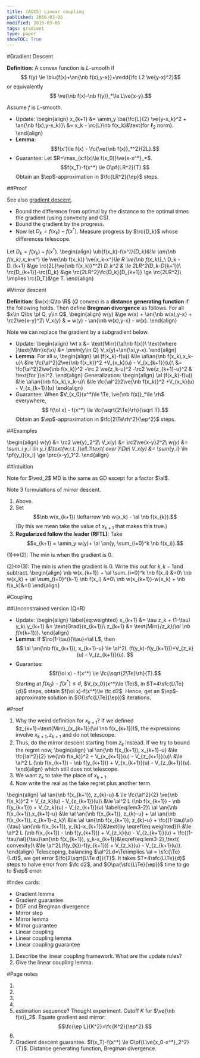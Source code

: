 ```yaml
---
title: (AO15) Linear coupling
published: 2016-03-06
modified: 2016-03-06
tags: gradient
type: paper
showTOC: True
---
```


#Gradient Descent

**Definition**: A convex function is $L$-smooth if
$$ f(y) \le \blu{f(x)+\an{\nb f(x),y-x}}+\redd{\fc L2 \ve{y-x}^2}$$
or equivalently
$$ \ve{\nb f(x)-\nb f(y)}_*\le L\ve{x-y}.$$

Assume $f$ is $L$-smooth.

*   Update:
	\begin{align}
	x_{k+1} &= \amin_y \ba{\fc{L}{2} \ve{y-x_k}^2 + \an{\nb f(x),y-x_k}}\\
	&= x_k - \rc{L}\nb f(x_k)&\text{for $\ell_2$ norm}.
    \end{align}
*   **Lemma**:
	$$f(x')\le f(x)  - \fc{\ve{\nb f(x)}_*^2}{2L}.$$
*   Guarantee: Let $R=\max_{x:f(x)\le f(x_0)}\ve{x-x^*}_*$. 
	$$f(x_T)-f(x^*) \le O\pf{LR^2}{T}.$$
	Obtain an $\ep$-approximation in $\fc{LR^2}{\ep}$ steps.

##Proof

See also [gradient descent](GD.html).

*   Bound the difference from optimal by the distance to the optimal times the gradient (using convexity and CS).
*   Bound the gradient by the progress.
*   Now let $D_k = f(x_k)-f(x^*)$. Measure progress by $\rc{D_k}$ whose differences telescope.

Let $D_k = f(x_k) - f(x^*)$. 
\begin{align}
\ub{f(x_k)-f(x^*)}{D_k}&\le \an{\nb f(x_k),x_k-x^*} \le \ve{\nb f(x_k)} \ve{x_k-x^*}\le R \ve{\nb f(x_k)}_*\\
D_k - D_{k+1} &\ge \rc{2L}\ve{\nb f(x_k)}_*^2\\
D_k^2 & \le 2LR^2(D_k-D_{k+1})\\
\rc{D_{k+1}}-\rc{D_k} &\ge \rc{2LR^2}\fc{D_k}{D_{k+1}} \ge \rc{2LR^2}\\
\implies \rc{D_T}&\ge T.
\end{align}

#Mirror descent

**Definition**: $w(x):Q\to \R$ ($Q$ convex) is a **distance generating function** if the following holds. Then define **Bregman divergence** as follows. For all $x\in Q\bs \pl Q, y\in Q$,
\begin{align}
w(y) &\ge w(x) + \an{\nb w(x),y-x} + \rc2\ve{x-y}^2\\
V_x(y) & = w(y) - \an{\nb w(x),y-x} - w(x).
\end{align}

Note we can replace the gradient by a subgradient below.

*    Update:
     \begin{align}
	 \wt x &= \text{Mirr}(\al\nb f(x))\\
	 \text{where }\text{Mirr}_x(\xi) &= \amin_{y\in Q} V_x(y)+\an{\xi,y-x}.
	 \end{align}
*   **Lemma**: For all $u$,
	\begin{align}
	\al (f(x_k)-f(u))
	&\le \al\an{\nb f(x_k),x_k-u}\\
	&\le \fc{\al^2}2\ve{\nb f(x_k)}^2 +V_{x_k}(u) - V_{x_{k+1}}(u)\\
	&=  \fc{\al^2}2\ve{\nb f(x_k)}^2 +\rc 2 \ve{z_k-u}^2 -\rc2 \ve{z_{k+1}-u}^2 & \text{for }\ell^2.
	\end{align}
	Generalization:
	\begin{align}
	\al (f(x_k)-f(u))
	&\le \al\an{\nb f(x_k),x_k-u}\\
	&\le \fc{\al^2}2\ve{\nb f(x_k)}^2 +V_{x_k}(u) - V_{x_{k+1}}(u)
	\end{align}
*   Guarantee: When $V_{x_0}(x^*)\le \Te, \ve{\nb f(x)}_*\le \rh$ everywhere,
    $$ f(\ol x) - f(x^*) \le \fc{\sqrt{2\Te}\rh}{\sqrt T}.$$
	Obtain an $\ep$-approximation in
	$\fc{2\Te\rh^2}{\ep^2}$
	steps.

##Examples

\begin{align}
w(y) &= \rc2 \ve{y}_2^2\\
V_x(y) &= \rc2\ve{x-y}_2^2\\
w(y) &= \sum_i y_i \ln y_i &\text{w.r.t. }\ell_1\text{ over }\De\\
V_x(y) &= \sum_{y_i} \ln \pf{y_i}{x_i} \ge \prc{x-y}_1^2.
\end{align}

##Intuition

Note for $\ved_2$ MD is the same as GD except for a factor $\al$.

Note 3 formulations of mirror descent.

1.  Above.
2.  Set
	$$\nb w(x_{k+1}) \leftarrow  \nb w(x_k) - \al \nb f(x_{k}).$$
	(By this we mean take the value of $x_{k+1}$ that makes this true.)
3.  **Regularized follow the leader (RFTL)**: Take
    $$x_{k+1} = \amin_y w(y)+ \al \an{y, \sum_{i=0}^k \nb f(x_i)}.$$

(1)$\iff$(2): The min is when the gradient is 0.

(2)$\iff$(3): The min is when the gradient is 0. Write this out for $k,k-1$and subtract.
\begin{align}
\nb w(x_{k+1}) + \al \sum_{i=0}^k \nb f(x_i) &=0\\
\nb w(x_k) + \al \sum_{i=0}^{k-1} \nb f(x_i) &=0\\
\nb w(x_{k+1})-w(x_k) + \nb f(x_k)&=0
\end{align}

#Coupling

##Unconstrained version (Q=R)

*   Update:
	\begin{align}
	\label{eq:weighted}
	x_{k+1} &= \tau z_k + (1-\tau) y_k\\
	y_{k+1} &= \text{Grad}(x_{k+1})\\
	z_{k+1} &= \text{Mirr}_{z_k}(\al \nb f(x_{k+1})).
	\end{align}
*   **Lemma**: If $\rc{1-\tau}{\tau}=\al L$, then
	$$
	\al \an{\nb f(x_{k+1}), x_{k+1}-u} \le \al^2L (f(y_k)-f(y_{k+1}))+V_{z_k}(u) - V_{z_{k+1}}(u).
	$$
*   Guarantee:
	$$f(\ol x) - f(x^*) \le \fc{\sqrt{2\Te}\rh}{T}.$$
	Starting at $f(x_0)-f(x^*)\le d$, $V_{x_0}(x^*)\le \Te)$, in $T=4\sfc{L\Te}{d}$ steps, obtain $f(\ol x)-f(x^*)\le \fc d2$. Hence, get an $\ep$-approximate solution in $O(\sfc{L\Te}{\ep})$ iterations.

#Proof

1. Why the weird definition for $x_{k+1}$? If we defined $z_{k+1}=\text{Mirr}_{x_{k+1}}(\al \nb f(x_{k+1}))$, the expressions involve $x_{k+1},z_{k+1}$ and do not telescope.
2.  Thus, do the mirror descent starting from $z_k$ instead. If we try to bound the regret now,
	\begin{align}
	\al \an{\nb f(x_{k+1}), x_{k+1}-u} &\le \fc{\al^2}{2} \ve{\nb f(x_k)}^2 + V_{x_{k+1}}(u) - V_{z_{k+1}}(u)\\
	&\le \al^2 L (\nb f(x_{k+1}) - \nb f(y_{k+1})) + V_{x_{k+1}}(u) - V_{z_{k+1}}(u).
	\end{align}
	which still does not telescope.
3.  We want $z_k$ to take the place of $x_{k+1}$.
4.  Now write the real as the fake regret plus another term.

\begin{align}
\al \an{\nb f(x_{k+1}), z_{k}-u} & \le \fc{\al^2}{2} \ve{\nb f(x_k)}^2 + V_{z_k}(u) - V_{z_{k+1}}(u)\\
&\le \al^2 L (\nb f(x_{k+1}) - \nb f(y_{k+1})) + V_{z_k}(u) - V_{z_{k+1}}(u) \label{eq:lem3-2}\\
\al \an{\nb f(x_{k+1}),x_{k+1}-u}
&\le \al \an{\nb f(x_{k+1}), z_{k}-u} + \al \an{\nb f(x_{k+1}), x_{k+1}-z_k}\\
&\le \al \an{\nb f(x_{k+1}), z_{k}-u} + \fc{(1-\tau)\al}{\tau} \an{\nb f(x_{k+1}), y_{k}-x_{k+1}}&\text{by \eqref{eq:weighted}}\\
&\le \al^2 L (\nb f(x_{k+1}) - \nb f(y_{k+1})) + V_{z_k}(u) - V_{z_{k+1}}(u) + \fc{(1-\tau)\al}{\tau}\an{\nb f(x_{k+1}), y_k-x_{k+1}}&\eqref{eq:lem3-2},\text{ convexity}\\
&\le \al^2L(f(y_{k})-f(y_{k+1})) + V_{z_k}(u) - V_{z_{k+1}(u)}.
\end{align}
Telescoping, balancing $\al^2Ld=\Te\implies \al = \sfc{\Te}{Ld}$, we get error $\fc{2\sqrt{L\Te d}}{T}$. It takes $T=4\sfc{L\Te}{d}$ steps to halve error from $\fc d2$, and $O\pa{\sfc{L\Te}{\ep}}$ time to go to $\ep$ error.


#Index cards:

* Gradient lemma
* Gradient guarantee
* DGF and Bregman divergence
* Mirror step
* Mirror lemma
* Mirror guarantee
* Linear coupling
* Linear coupling lemma
* Linear coupling guarantee

1. Describe the linear coupling framework. What are the update rules?
2. Give the linear coupling lemma.

#Page notes

1. 
2. 
3. 
4. 
5. estimation sequence? Thought experiment. Cutoff $K$ for $\ve{\nb f(x)}_2$. Equate gradient and mirror:
$$\fc{\ep L}{K^2}=\fc{K^2}{\ep^2}.$$
6.
7. Gradient descent guarantee. $f(x_T)-f(x^*) \le O\pf{L\ve{x_0-x^*}_2^2}{T}$. Distance generating function, Bregman divergence.
